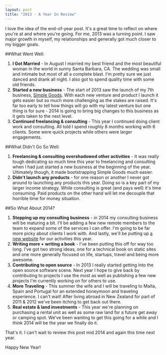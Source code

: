 ```yaml
---
layout: post
title: "2013 - A Year In Review"
---
```


I love the idea of the end-of-year post. It's a great time to reflect on where you're at and where you're going. For me, 2013 was a turning point. I saw major growth in myself, my relationships and generally got much closer to my bigger goals. 

##What Went Well:

1. __I Got Married__ - In August I married my best friend and the most beautiful woman in the world in sunny Santa Barbara, CA. The wedding was small and intimate but most of all a complete blast. I'm pretty sure we just danced and drank all night. I also got to spend quality time with some old friends. 
2. __Started a new business__ - The start of 2013 saw the launch of my 7th business, [Simple Goods](https://www.simplegoods.co). With each new venture and product I launch it gets easier but so much more challenging as the stakes are raised. It's far too early to tell how things will go with my latest venture but one thing is for sure - 2014 is going to bring big changes to this business as it gets taken to the next level.
3. __Continued freelancing & consulting__ - This year I continued doing client work and consulting. All told I spend roughly 8 months working with 6 clients. Some were quick projects while others were larger engagements. 


##What Didn't Go So Well:

1. __Freelancing & consulting overshadowed other activities__ - It was really tough dedicating so much time this year to freelancing and consulting when I had just started a new business at the beginning of the year. Ultimately though, it made bootstrapping Simple Goods much easier. 
2. __Didn't launch any products__ - for one reason or another I never got around to launching any products this year. Doing so is a key part of my larger income strategy. While consulting is great (and pays well) it's time consuming. Paid products on the other hand will let me decouple that horrible time for money situation. 


##So What About 2014?

1. __Stepping up my consulting business__ - in 2014 my consulting business will be maturing a bit. I'll be adding a few new remote members to the team to expand some of the services I can offer. I'm going to be far more picky about clients I work with. And lastly, we'll be putting up [a new website](http://www.wearealtitude.com) for our activities this year.
2. __Writing more + writing a book__ - I've been putting this off for way too long. I've got two strong ideas, one for a technical book on static sites and one more generally focused on life, startups, travel and being more awesome. 
4. __Contributing to open source__ - In 2013 I really started getting into the open source software scene. Next year I hope to give back by contributing to projects I use the most as well as publishing a few new projects I'm currently working on for others to use.  
3. __More Traveling__ - This summer the wife and I will be traveling to Malta, Spain and Portugal for an extended honeymoon and traveling experience. I can't wait! After living abroad in New Zealand for part of 2011 & 2012 we've been itching to get back out there. 
4. __Real estate & land investments__ - This year we're planning on purchasing a rental unit as well as some raw land for a future get away or camping spot. We've been wanting to get this going for a while and I think 2014 will be the year we finally do it.

That's it. I can't wait to review this post mid 2014 and again this time next year. 

Happy New Year!


